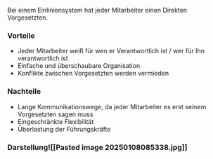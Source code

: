 Bei einem Einliniensystem hat jeder Mitarbeiter einen Direkten Vorgesetzten. 

### Vorteile
- Jeder Mitarbeiter weiß für wen er Verantwortlich ist / wer für Ihn verantwortlich ist
- Einfache und überschaubare Organisation
- Konflikte zwischen Vorgesetzten werden vermieden

### Nachteile
- Lange Kommunikationswege, da jeder Mitarbeiter es erst seinem Vorgesetzten sagen muss
- Eingeschränkte Flexibilität
- Überlastung der Führungskräfte

### Darstellung![[Pasted image 20250108085338.jpg]]